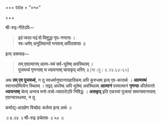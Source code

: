 +++
title = "०५०"

+++

श्री-रुद्र-गीतेऽपि—


> **इदं जपत भद्रं वो विशुद्धा नृप-नन्दनाः ।**  
> **स्व-धर्मम् अनुतिष्ठन्तो भगवत्य् अर्पिताशयाः ॥**

इत्य् उक्त्वाह—


> **तम् एवात्मानम् आत्म-स्थं सर्व-भूतेष्व् अवस्थितम् ।**  
> **पूजयध्वं गृणन्तश् च ध्यायन्तश् चासकृद् धरिम् ॥** [भा।पु। ४.२४.६४-६५]

अथ **तम् एव पूजयध्वं,** न तु स्वधर्मानुष्ठानाग्रहादिकम् अपि कुरुध्वम् इत्य् एव-कारार्थः । **आत्मस्थं** स्वान्तर्यामित्वेन स्थितम् । तद्वद् अपरेष्व् अपि भूतेष्व् अवस्थितम् **आत्मानं** परमात्मानं **गृणन्तः** कीर्तयन्तो **ध्यायन्तश्** चेत्य् अन्यत्र मनो-वचो-व्यापारोऽपि निषिद्धः । **असकृद्** इति एकस्यां पूजायां समाप्यमानायाम् एवान्यारब्धव्या, न तु 

कर्माद्य्-आग्रहेण विच्छेदः कर्तव्य इत्य् अर्थः ॥

॥ ४.२४ ॥ श्री-रुद्रः प्रचेतसः ॥ ५० ॥
